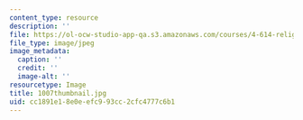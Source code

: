 ```yaml
---
content_type: resource
description: ''
file: https://ol-ocw-studio-app-qa.s3.amazonaws.com/courses/4-614-religious-architecture-and-islamic-cultures-fall-2002/cc1891e18e0eefc993cc2cfc4777c6b1_1007thumbnail.jpg
file_type: image/jpeg
image_metadata:
  caption: ''
  credit: ''
  image-alt: ''
resourcetype: Image
title: 1007thumbnail.jpg
uid: cc1891e1-8e0e-efc9-93cc-2cfc4777c6b1
---
```

